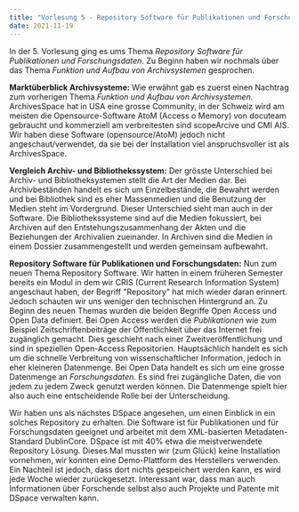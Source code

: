```yaml
---
title: "Vorlesung 5 - Repository Software für Publikationen und Forschungsdaten"
date: 2021-11-19
---
```


In der 5. Vorlesung ging es ums Thema *Repository Software für Publikationen und Forschungsdaten*. Zu Beginn haben wir nochmals über das Thema *Funktion und Aufbau von Archivsystemen* gesprochen.

**Marktüberblick Archivsysteme:** Wie erwähnt gab es zuerst einen Nachtrag zum vorherigen Thema *Funktion und Aufbau von Archivsystemen*. ArchivesSpace hat in USA eine grosse Community, in der Schweiz wird am meisten die Opensource-Software AtoM (Access o Memory) von docuteam gebraucht und kommerziell am verbreitesten sind scopeArcive und CMI AIS. Wir haben diese Software (opensource/AtoM) jedoch nicht angeschaut/verwendet, da sie bei der Installation viel anspruchsvoller ist als ArchivesSpace.

**Vergleich Archiv- und Bibliothekssystem:** Der grösste Unterschied bei Archiv- und Bibliotheksystemen stellt die Art der Medien dar. Bei Archivbeständen handelt es sich um Einzelbestände, die Bewahrt werden und bei Bibliothek sind es eher Massenmedien und die Benutzung der Medien steht im Vordergrund. Dieser Unterschied sieht man auch in der Software. Die Bibliothekssysteme sind auf die Medien fokussiert, bei Archiven auf den Entstehungszusammenhang der Akten und die Beziehungen der Archivalien zueinander. In Archiven sind die Medien in einem Dossier zusammengestellt und werden gemeinsam aufbewahrt.

**Repository Software für Publikationen und Forschungsdaten:** Nun zum neuen Thema Repository Software. Wir hatten in einem früheren Semester bereits ein Modul in dem wir CRIS (Current Research Information System) angeschaut haben, der Begriff "Repository" hat mich wieder daran erinnert. Jedoch schauten wir uns weniger den technischen Hintergrund an. Zu Beginn des neuen Themas wurden die beiden Begriffe Open Access und Open Data definiert. Bei Open Access werden die *Publikationen* wie zum Beispiel Zeitschriftenbeiträge der Öffentlichkeit über das Internet frei zugänglich gemacht. Dies geschieht nach einer Zweitveröffentlichung und sind in speziellen Open-Access Repositorien. Hauptsächlich handelt es sich um die schnelle Verbreitung von wissenschaftlicher Information, jedoch in eher kleineren Datenmenge. Bei Open Data handelt es sich um eine grosse Datenmenge an *Forschungsdaten*. Es sind frei zugängliche Daten, die von jedem zu jedem Zweck genutzt werden können. Die Datenmenge spielt hier also auch eine entscheidende Rolle bei der Unterscheidung. 

Wir haben uns als nächstes DSpace angesehen, um einen Einblick in ein solches Repository zu erhalten. Die Software ist für Publikationen und für Forschungsdaten geeignet und arbeitet mit dem XML-basierten Metadaten-Standard DublinCore. DSpace ist mit 40% etwa die meistverwendete Repository Lösung. Dieses Mal mussten wir (zum Glück) keine Installation vornehmen, wir konnten eine Demo-Plattform des Herstellers verwenden. Ein Nachteil ist jedoch, dass dort nichts gespeichert werden kann, es wird jede Woche wieder zurückgesetzt. Interessant war, dass man auch Informationen über Forschende selbst also auch Projekte und Patente mit DSpace verwalten kann.

